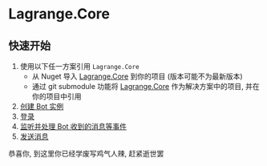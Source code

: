 # Lagrange.Core

## 快速开始

1. 使用以下任一方案引用 `Lagrange.Core`
   - 从 Nuget 导入 [Lagrange.Core](https://www.nuget.org/packages/Lagrange.Core) 到你的项目 (版本可能不为最新版本)
   - 通过 git submodule 功能将 [Lagrange.Core](https://github.com/LagrangeDev/Lagrange.Core) 作为解决方案中的项目, 并在你的项目中引用
2. [创建 Bot 实例](/Lagrange.Core/CreateBot/)
3. [登录](/Lagrange.Core/Login/)
4. [监听并处理 Bot 收到的消息等事件](/Lagrange.Core/Event/)
5. [发送消息](/Lagrange.Core/Send/)

恭喜你, 到这里你已经学废写鸡气人辣, 赶紧逝世罢
